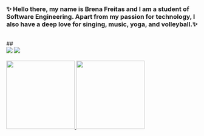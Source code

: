
### ✨ Hello there, my name is Brena Freitas and I am a student of Software Engineering. Apart from my passion for technology, I also have a deep love for singing, music, yoga, and volleyball.✨ 
<br/>
##


<div>
<a href="https://www.instagram.com/brena_freitass/" target="_blank"><img src="https://img.shields.io/badge/-Instagram-%23E4405F?style=for-the-badge&logo=instagram&logoColor=white" target="_blank"></a>
<a href="https://www.linkedin.com/in/brena-dos-santos-freitas-b9b7131b3/" target="_blank"><img src="https://img.shields.io/badge/-LinkedIn-%230077B5?style=for-the-badge&logo=linkedin&logoColor=white" target="_blank"></a>   
</div>

<br/>

<div>
<a href="https://github.com/brenaSF">
<img height="180em" src="https://github-readme-stats.vercel.app/api/top-langs/?username=brenaSF&layout=compact&langs_count=7&theme=dracula"/>
<img height="180em" src="https://github-readme-stats.vercel.app/api?username=brenaSF&show_icons=true&theme=dracula&include_all_commits=true&count_private=true"/>
</div>

